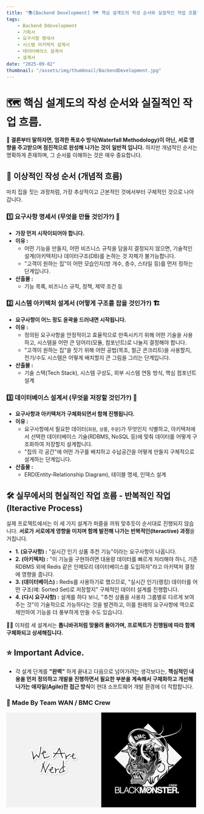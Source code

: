 ```yaml
---
title: "📚[Backend Development] 🗺️ 핵심 설계도의 작성 순서와 실질적인 작업 흐름"
tags:
    - Backend Ddevelopment
    - 기획서
    - 요구사항 명세서
    - 시스템 아키텍처 설계서
    - 데이터베이스 설계서
    - 설계서
date: "2025-09-02"
thumbnail: "/assets/img/thumbnail/BackendDevelopment.jpg"
---
```


# 🗺️ 핵심 설계도의 작성 순서와 실질적인 작업 흐름.

**🚀 결론부터 말하자면, 엄격한 폭포수 방식(Waterfall Methodology)이 아닌, 서로 영향을 주고받으며 점진적으로 완성해 나가는 것이 일반적 입니다.**
하지만 개념적인 순서는 명확하게 존재하며, 그 순서를 이해하는 것은 매우 중요합니다.

## 📌 이상적인 작성 순서 (개념적 흐름)

마치 집을 짓는 과정처럼, 가장 추상적이고 근본적인 것에서부터 구체적인 것으로 나아갑니다.

### 1️⃣ 요구사항 명세서 (무엇을 만들 것인가?) 🤔
* **가장 먼저 시작이되어야 합니다.**
* **이유 :**
    * 어떤 기능을 만들지, 어떤 비즈니스 규칙을 담을지 결정되지 않으면, 기술적인 설계(아키텍처)나 데이터구조(DB)를 논하는 것 자체가 불가능합니다.
    * "고객이 원하는 집"이 어떤 모습인지(방 개수, 층수, 스타일 등)를 먼저 정하는 단계입니다.
* **산출물 :**
    * 기능 목록, 비즈니스 규칙, 정책, 제약 조건 등

### 2️⃣ 시스템 아키텍처 설계서 (어떻게 구조를 잡을 것인가?) 🏗️
* **요구사항이 어느 정도 윤곽을 드러내면 시작됩니다.**
* **이유 :**
    * 정의된 요구사항을 안정적이고 효율적으로 만족시키기 위해 어떤 기술을 사용하고, 시스템을 어떤 큰 덩어리(모듈, 컴포넌트)로 나눌지 결정해야 합니다.
    * "고객이 원하는 집"을 짓기 위해 어떤 공법(목조, 철근 콘크리트)을 사용할지, 전기/수도 시스템은 어떻게 배치할지 큰 그림을 그리는 단계입니다.
* **산출물 :**
    * 기술 스택(Tech Stack), 시스템 구성도, 외부 시스템 연동 방식, 핵심 컴포넌트 설계

### 3️⃣ 데이터베이스 설계서 (무엇을 저장할 것인가?) 💾
* **요구사항과 아키텍처가 구체화되면서 함께 진행됩니다.**
* **이유 :**
    * 요구사항에서 필요한 데이터(`회원`, `상품`, `주문`)가 무엇인지 식별하고, 아키텍처에서 선택한 데이터베이스 기술(RDBMS, NoSQL 등)에 맞춰 데이터를 어떻게 구조화하여 저장할지 설계합니다.
    * "집의 각 공간"에 어떤 가구를 배치하고 수납공간을 어떻게 만들지 구체적으로 설계하는 단계입니다.
* **산출물 :**
    * ERD(Entity-Relationship Diagram), 테이블 명세, 인덱스 설계

## 🛠️ 실무에서의 현실적인 작업 흐름 - 반복적인 작업 (Iteractive Process)

실제 프로젝트에서는 이 세 가지 설계가 퍼즐을 끼워 맞추듯이 순서대로 진행되지 않습니다.
**서로가 서로에게 영향을 미치며 함께 발전해 나가는 반복적인(Iteractive) 과정**을 거칩니다.

* **1. (요구사항) :** "실시간 인기 상품 추천 기능"이라는 요구사항이 나옵니다.
* **2. (아키텍처) :** "이 기능을 구현하려면 대용량 데이터를 빠르게 처리해야 하니, 기존 RDBMS 외에 Redis 같은 인메모리 데이터베이스를 도입하자"라고 아키텍처 결정에 영향을 줍니다.
* **3. (데이터베이스) :** Redis를 사용하기로 했으므로, "실시간 인기(랭킹) 데이터를 어떤 구조(예: Sorted Set)로 저장할지" 구체적인 데이터 설계를 진행합니다.
* **4. (다시 요구사항) :** 설계를 하다 보니, "추천 상품을 사용자 그룹별로 다르게 보여주는 것"이 기술적으로 가능하다는 것을 발견하고, 이를 원래의 요구사항에 역으로 제안하여 기능을 더 풍부하게 만들 수도 있습니다.

🙋‍♂️ 이처럼 세 설계서는 **톱니바귀처럼 맞물려 돌아가며, 프로젝트가 진행됨에 따라 함께 구체화되고 상세해집니다.**

## ⭐️ Important Advice.
* 각 설계 단계를 **"완벽"** 하게 끝내고 다음으로 넘어가려는 생각보다는, **핵심적인 내용을 먼저 정의하고 개발을 진행하면서 필요한 부분을 계속해서 구체화하고 개선해 나가는 애자일(Agile)한 접근 방식**이 현대 소프트웨어 개발 환경에 더 적합합니다.

### 🥴 Made By Team WAN / BMC Crew
<img src = "https://github.com/devKobe24/images2/blob/main/BMC:WAN/TEAM_WAN_LOGO.JPG?raw=true" width = 250><img src = "https://github.com/devKobe24/images2/blob/main/BMC:WAN/CREW_BMC_LOGO.jpg?raw=true" width = 250>
